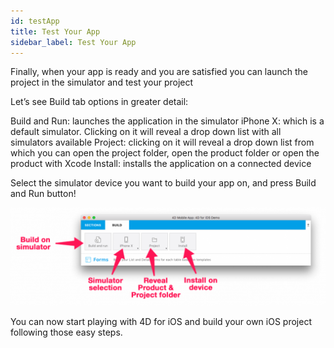 ```yaml
---
id: testApp
title: Test Your App
sidebar_label: Test Your App
---
```


Finally, when your app is ready and you are satisfied you can launch the project in the simulator and test your project

Let’s see Build tab options in greater detail:

Build and Run: launches the application in the simulator
iPhone X: which is a default simulator. Clicking on it will reveal a drop down list with all simulators available
Project: clicking on it will reveal a drop down list from which you can open the project folder, open the product folder or open the product with Xcode
Install: installs the application on a connected device
 

Select the simulator device you want to build your app on, and press Build and Run button!

![alt-text](/docs/assets/4DforiOSOverview/Build-Tab-4D-for-iOS.png)

You can now start playing with 4D for iOS and build your own iOS project following those easy steps.

